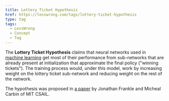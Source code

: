 ```yaml
---
title: Lottery Ticket Hypothesis
href: https://lesswrong.com/tags/lottery-ticket-hypothesis
type: tag
tags:
  - LessWrong
  - Concept
  - Tag
---
```


The **Lottery Ticket Hypothesis** claims that neural networks used in [machine learning](machine-learning) get most of their performance from sub-networks that are already present at initialization that approximate the final policy ("winning tickets"). The training process would, under this model, work by increasing weight on the lottery ticket sub-network and reducing weight on the rest of the network.

The hypothesis was proposed in [a paper](https://arxiv.org/pdf/1803.03635.pdf) by Jonathan Frankle and Micheal Carbin of MIT CSAIL.